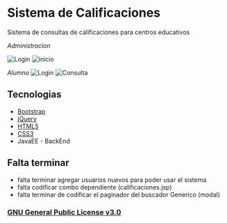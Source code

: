 # Sistema de Calificaciones

 Sistema de consultas de calificaciones para centros educativos
 
 _Administracion_
 
 ![Login](http://i.imgur.com/NS4YZWy.jpg)
 ![inicio](http://i.imgur.com/8Wbm2hZ.jpg)
 
 _Alumno_
  ![Login](http://i.imgur.com/JuAkxKk.jpg)
  ![Consulta](http://i.imgur.com/VRNxWkI.jpg)
 

## Tecnologias

* [Bootstrap](https://v4-alpha.getbootstrap.com/)
* [jQuery](https://jquery.com/)
* [HTML5](https://www.w3schools.com/html/)
* [CSS3](https://www.w3schools.com/css/)
* JavaEE - BackEnd

## Falta terminar

* falta terminar agregar usuarios nuevos para poder usar el sistema
* falta codificar combo dependiente (calificaciones.jsp)
* falta terminar de codificar el paginador del buscador Generico (modal)

### [GNU General Public License v3.0](https://github.com/ManuXpy/Sistema-Calificaciones/blob/master/LICENSE)

